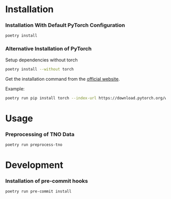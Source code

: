 # Installation

### Installation With Default PyTorch Configuration
```bash
poetry install
```

### Alternative Installation of PyTorch
Setup dependencies without torch
```bash
poetry install --without torch
```

Get the installation command from the [official website](https://pytorch.org/get-started/locally/).

Example:
```bash
poetry run pip install torch --index-url https://download.pytorch.org/whl/cu121
```

# Usage
### Preprocessing of TNO Data
```bash
poetry run preprocess-tno
```

# Development

### Installation of pre-commit hooks
```bash
poetry run pre-commit install
```


